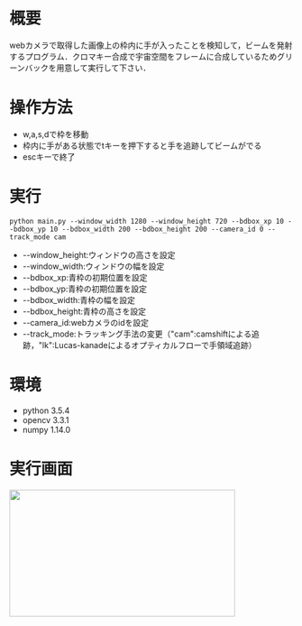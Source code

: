 # 概要
webカメラで取得した画像上の枠内に手が入ったことを検知して，ビームを発射するプログラム．クロマキー合成で宇宙空間をフレームに合成しているためグリーンバックを用意して実行して下さい．

# 操作方法
* w,a,s,dで枠を移動
* 枠内に手がある状態でtキーを押下すると手を追跡してビームがでる
* escキーで終了

# 実行
`python main.py --window_width 1280 --window_height 720 --bdbox_xp 10 --bdbox_yp 10 --bdbox_width 200 --bdbox_height 200 --camera_id 0 --track_mode cam`

* --window_height:ウィンドウの高さを設定
* --window_width:ウィンドウの幅を設定
* --bdbox_xp:青枠の初期位置を設定
* --bdbox_yp:青枠の初期位置を設定
* --bdbox_width:青枠の幅を設定
* --bdbox_height:青枠の高さを設定
* --camera_id:webカメラのidを設定
* --track_mode:トラッキング手法の変更（"cam":camshiftによる追跡，"lk":Lucas-kanadeによるオプティカルフローで手領域追跡）

# 環境
* python 3.5.4
* opencv 3.3.1
* numpy 1.14.0

# 実行画面
<img src = "https://user-images.githubusercontent.com/37826053/42122640-aca1b7e6-7c7f-11e8-9bcd-50193faef0e5.jpg" width="400px" height="225">
